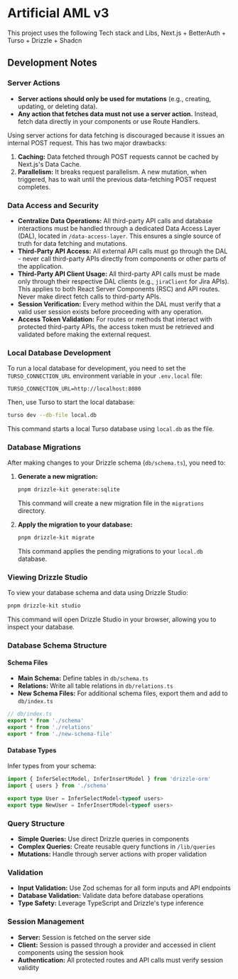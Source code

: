# Artificial AML v3

This project uses the following Tech stack and Libs,
Next.js + BetterAuth + Turso + Drizzle + Shadcn

## Development Notes

### Server Actions

- **Server actions should only be used for mutations** (e.g., creating, updating, or deleting data).
- **Any action that fetches data must not use a server action.** Instead, fetch data directly in your components or use Route Handlers.

Using server actions for data fetching is discouraged because it issues an internal POST request. This has two major drawbacks:
1.  **Caching:** Data fetched through POST requests cannot be cached by Next.js's Data Cache.
2.  **Parallelism:** It breaks request parallelism. A new mutation, when triggered, has to wait until the previous data-fetching POST request completes.

### Data Access and Security

- **Centralize Data Operations:** All third-party API calls and database interactions must be handled through a dedicated Data Access Layer (DAL), located in `/data-access-layer`. This ensures a single source of truth for data fetching and mutations.
- **Third-Party API Access:** All external API calls must go through the DAL - never call third-party APIs directly from components or other parts of the application.
- **Third-Party API Client Usage:** All third-party API calls must be made only through their respective DAL clients (e.g., `jiraClient` for Jira APIs). This applies to both React Server Components (RSC) and API routes. Never make direct fetch calls to third-party APIs.
- **Session Verification:** Every method within the DAL must verify that a valid user session exists before proceeding with any operation.
- **Access Token Validation:** For routes or methods that interact with protected third-party APIs, the access token must be retrieved and validated before making the external request.

### Local Database Development

To run a local database for development, you need to set the `TURSO_CONNECTION_URL` environment variable in your `.env.local` file:

```
TURSO_CONNECTION_URL=http://localhost:8080
```

Then, use Turso to start the local database:

```bash
turso dev --db-file local.db
```

This command starts a local Turso database using `local.db` as the file.

### Database Migrations

After making changes to your Drizzle schema (`db/schema.ts`), you need to:

1.  **Generate a new migration:**
    ```bash
    pnpm drizzle-kit generate:sqlite
    ```
    This command will create a new migration file in the `migrations` directory.

2.  **Apply the migration to your database:**
    ```bash
    pnpm drizzle-kit migrate
    ```
    This command applies the pending migrations to your `local.db` database.

### Viewing Drizzle Studio

To view your database schema and data using Drizzle Studio:

```bash
pnpm drizzle-kit studio
```
This command will open Drizzle Studio in your browser, allowing you to inspect your database.

### Database Schema Structure

#### Schema Files
- **Main Schema:** Define tables in `db/schema.ts`
- **Relations:** Write all table relations in `db/relations.ts`
- **New Schema Files:** For additional schema files, export them and add to `db/index.ts`

```typescript
// db/index.ts
export * from './schema'
export * from './relations'
export * from './new-schema-file'
```

#### Database Types
Infer types from your schema:

```typescript
import { InferSelectModel, InferInsertModel } from 'drizzle-orm'
import { users } from './schema'

export type User = InferSelectModel<typeof users>
export type NewUser = InferInsertModel<typeof users>
```

### Query Structure

- **Simple Queries:** Use direct Drizzle queries in components
- **Complex Queries:** Create reusable query functions in `/lib/queries`
- **Mutations:** Handle through server actions with proper validation

### Validation

- **Input Validation:** Use Zod schemas for all form inputs and API endpoints
- **Database Validation:** Validate data before database operations
- **Type Safety:** Leverage TypeScript and Drizzle's type inference

### Session Management

- **Server:** Session is fetched on the server side
- **Client:** Session is passed through a provider and accessed in client components using the session hook
- **Authentication:** All protected routes and API calls must verify session validity
